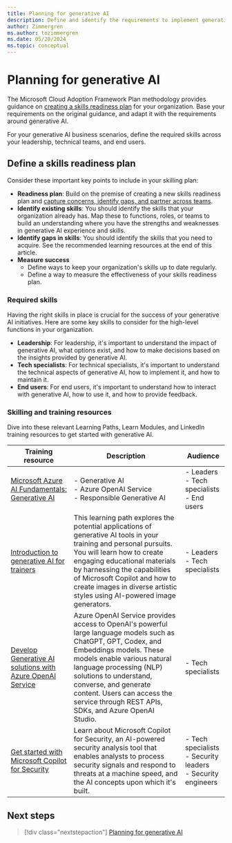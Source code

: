 ```yaml
---
title: Planning for generative AI
description: Define and identify the requirements to implement generative AI in your organization, and create a plan to acquire the necessary skills.
author: Zimmergren
ms.author: tozimmergren
ms.date: 05/20/2024
ms.topic: conceptual
---
```


# Planning for generative AI

The Microsoft Cloud Adoption Framework Plan methodology provides guidance on [creating a skills readiness plan](/azure/cloud-adoption-framework/plan/adapt-roles-skills-processes) for your organization. Base your requirements on the original guidance, and adapt it with the requirements around generative AI.

For your generative AI business scenarios, define the required skills across your leadership, technical teams, and end users.

## Define a skills readiness plan

Consider these important key points to include in your skilling plan:

- **Readiness plan**: Build on the premise of creating a new skills readiness plan and [capture concerns, identify gaps, and partner across teams](/azure/cloud-adoption-framework/plan/adapt-roles-skills-processes#partner-across-teams).
- **Identify existing skills**: You should identify the skills that your organization already has. Map these to functions, roles, or teams to build an understanding where you have the strengths and weaknesses in generative AI experience and skills.
- **Identify gaps in skills**: You should identify the skills that you need to acquire. See the recommended learning resources at the end of this article.
- **Measure success**
  - Define ways to keep your organization's skills up to date regularly.
  - Define a way to measure the effectiveness of your skills readiness plan.

### Required skills

Having the right skills in place is crucial for the success of your generative AI initiatives. Here are some key skills to consider for the high-level functions in your organization.

- **Leadership**: For leadership, it's important to understand the impact of generative AI, what options exist, and how to make decisions based on the insights provided by generative AI.
- **Tech specialists**: For technical specialists, it's important to understand the technical aspects of generative AI, how to implement it, and how to maintain it.
- **End users**: For end users, it's important to understand how to interact with generative AI, how to use it, and how to provide feedback.

### Skilling and training resources

Dive into these relevant Learning Paths, Learn Modules, and LinkedIn training resources to get started with generative AI.

| Training resource | Description | Audience |
|--------|-------------|----------|
| [Microsoft Azure AI Fundamentals: Generative AI](/training/paths/introduction-generative-ai/) | - Generative AI<br> - Azure OpenAI Service<br> - Responsible Generative AI | - Leaders<br> - Tech specialists<br> - End users |
| [Introduction to generative AI for trainers](/training/paths/intro-generative-ai-for-trainers/) | This learning path explores the potential applications of generative AI tools in your training and personal pursuits. You will learn how to create engaging educational materials by harnessing the capabilities of Microsoft Copilot and how to create images in diverse artistic styles using AI-powered image generators. | - Leaders<br> - Tech specialists |
| [Develop Generative AI solutions with Azure OpenAI Service](/training/paths/generative-ai-deep-learning-python/) | Azure OpenAI Service provides access to OpenAI's powerful large language models such as ChatGPT, GPT, Codex, and Embeddings models. These models enable various natural language processing (NLP) solutions to understand, converse, and generate content. Users can access the service through REST APIs, SDKs, and Azure OpenAI Studio. | - Tech specialists |
| [Get started with Microsoft Copilot for Security](/training/paths/security-copilot-and-ai/) | Learn about Microsoft Copilot for Security, an AI-powered security analysis tool that enables analysts to process security signals and respond to threats at a machine speed, and the AI concepts upon which it's built. | - Tech specialists<br> - Security leaders<br> - Security engineers |

## Next steps

> [!div class="nextstepaction"]
> [Planning for generative AI](./plan.md)
